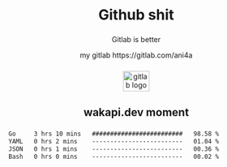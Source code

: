 <h1 align="center">Github shit</h1>

###

<p align="center">Gitlab is better</p>

<p align="center">my gitlab https://gitlab.com/ani4a</p>

###

<div align="center">
  <img src="https://cdn.jsdelivr.net/gh/devicons/devicon/icons/gitlab/gitlab-original.svg" height="40" width="52" alt="gitlab logo"  />
</div>

###

<h2 align="center">wakapi.dev moment</h2>

###

<!--START_SECTION:waka-->

```txt
Go     3 hrs 10 mins   #########################   98.58 %
YAML   0 hrs 2 mins    -------------------------   01.04 %
JSON   0 hrs 1 mins    -------------------------   00.36 %
Bash   0 hrs 0 mins    -------------------------   00.02 %
```

<!--END_SECTION:waka-->

###

